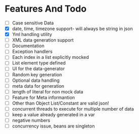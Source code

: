 # Features And Todo

- [ ] Case sensitive Data
- [X] date, time, timezone support- will always be string in json
- [X] Yml handling utility
- [ ] XML data generation support 
- [ ] Documentation 
- [ ] Exception handlers
- [ ] Each index in a list explicitly mocked 
- [ ] List element type defined
- [ ] UI for the data-generator
- [ ] Random key generation
- [ ] Optional data handling
- [ ] meta data for generation
- [ ] length of literal for non mock data
- [ ] Feature for Meta informantion
- [ ] Other than Object List/Constant are valid json!
- [ ] concurrent threads to execute for multiple number of data
- [ ] keep a value already generated in a var
- [ ] negative numbers
- [ ] concurrency issue, beans are singleton